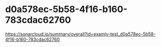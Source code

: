 # d0a578ec-5b58-4f16-b160-783cdac62760
https://sonarcloud.io/summary/overall?id=examly-test_d0a578ec-5b58-4f16-b160-783cdac62760
